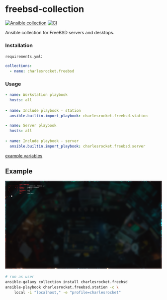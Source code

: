 # freebsd-collection
[![Ansible collection](https://img.shields.io/ansible/collection/2410)](https://galaxy.ansible.com/charlesrocket/freebsd)
[![CI](https://github.com/charlesrocket/freebsd-collection/actions/workflows/ci.yml/badge.svg)](https://github.com/charlesrocket/freebsd-collection/actions/workflows/ci.yml)

Ansible collection for FreeBSD servers and desktops.

### Installation

`requirements.yml`:

```yaml
collections:
  - name: charlesrocket.freebsd
```

### Usage

```yaml
- name: Workstation playbook
  hosts: all

- name: Include playbook - station
  ansible.builtin.import_playbook: charlesrocket.freebsd.station
```

```yaml
- name: Server playbook
  hosts: all

- name: Include playbook - server
  ansible.builtin.import_playbook: charlesrocket.freebsd.server
```

[example variables](https://github.com/charlesrocket/freebsd-collection/tree/trunk/profiles/charlesrocket)

## Example

<img src="assets/screenshot.png" alt="screenshot" width="900"/>

```sh
# run as user
ansible-galaxy collection install charlesrocket.freebsd
ansible-playbook charlesrocket.freebsd.station -c \
    local -i "localhost," -e "profile=charlesrocket"
```
